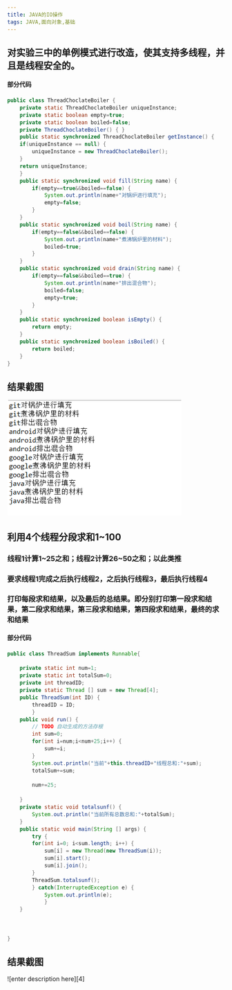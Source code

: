 ```yaml
---
title: JAVA的IO操作
tags: JAVA,面向对象,基础
---
```


## 对实验三中的单例模式进行改造，使其支持多线程，并且是线程安全的。

#### 部分代码
```java
public class ThreadChoclateBoiler {
	private static ThreadChoclateBoiler uniqueInstance;
    private static boolean empty=true;
    private static boolean boiled=false;
    private ThreadChoclateBoiler() { }
    public static synchronized ThreadChoclateBoiler getInstance() {
	if(uniqueInstance == null) {
	    uniqueInstance = new ThreadChoclateBoiler();
	}
	return uniqueInstance;	
    }
    public static synchronized void fill(String name) {
    	if(empty==true&&boiled==false) {
    		System.out.println(name+"对锅炉进行填充");
    		empty=false;
    	}
    }
    public static synchronized void boil(String name) {
    	if(empty==false&&boiled==false) {
    		System.out.println(name+"煮沸锅炉里的材料");
    		boiled=true;
    	}
    }
    public static synchronized void drain(String name) {
    	if(empty==false&&boiled==true) {
    		System.out.println(name+"排出混合物");
    		boiled=false;
    		empty=true;
    	}
    }
    public static synchronized boolean isEmpty() {
    	return empty;
    }
    public static synchronized boolean isBoiled() {
    	return boiled;
    }
}

```
## 结果截图
![enter description here][1]


## 利用4个线程分段求和1~100
### 线程1计算1~25之和；线程2计算26~50之和；以此类推
### 要求线程1完成之后执行线程2，之后执行线程3，最后执行线程4
### 打印每段求和结果，以及最后的总结果。即分别打印第一段求和结果，第二段求和结果，第三段求和结果，第四段求和结果，最终的求和结果

#### 部分代码
```java
public class ThreadSum implements Runnable{
	
	private static int num=1;
	private static int totalSum=0;
	private int threadID;
	private static Thread [] sum = new Thread[4];
	public ThreadSum(int ID) {
		threadID = ID;
		}
	public void run() {
		// TODO 自动生成的方法存根
		int sum=0;
		for(int i=num;i<num+25;i++) {
			sum+=i;
		}
		System.out.println("当前"+this.threadID+"线程总和:"+sum);
		totalSum+=sum;
		
		num+=25;
		
	}
	private static void totalsunf() {
		System.out.println("当前所有总数总和:"+totalSum);
	}
	public static void main(String [] args) {
		try {
		for(int i=0; i<sum.length; i++) {
			sum[i] = new Thread(new ThreadSum(i));
			sum[i].start();
			sum[i].join();
		}
		ThreadSum.totalsunf();
		} catch(InterruptedException e) { 
			System.out.println(e);
			}
	}


	
}

```
## 结果截图
![enter description here][4]


  [1]: ./1.png "1"
  [2]: ./2.png "2"